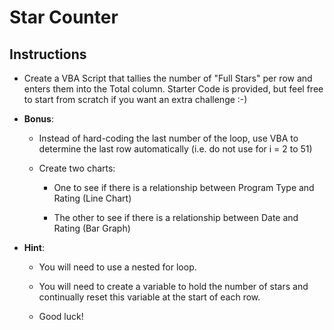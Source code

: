 # Star Counter

## Instructions

* Create a VBA Script that tallies the number of "Full Stars" per row and enters them into the Total column. Starter Code is provided, but feel free to start from scratch if you want an extra challenge :-)

* **Bonus**:

  * Instead of hard-coding the last number of the loop, use VBA to determine the last row automatically (i.e. do not use for i = 2 to 51)

  * Create two charts: 

    * One to see if there is a relationship between Program Type and Rating (Line Chart)

    * The other to see if there is a relationship between Date and Rating (Bar Graph)   

* **Hint**:

  * You will need to use a nested for loop.

  * You will need to create a variable to hold the number of stars and continually reset this variable at the start of each row.

  * Good luck!
